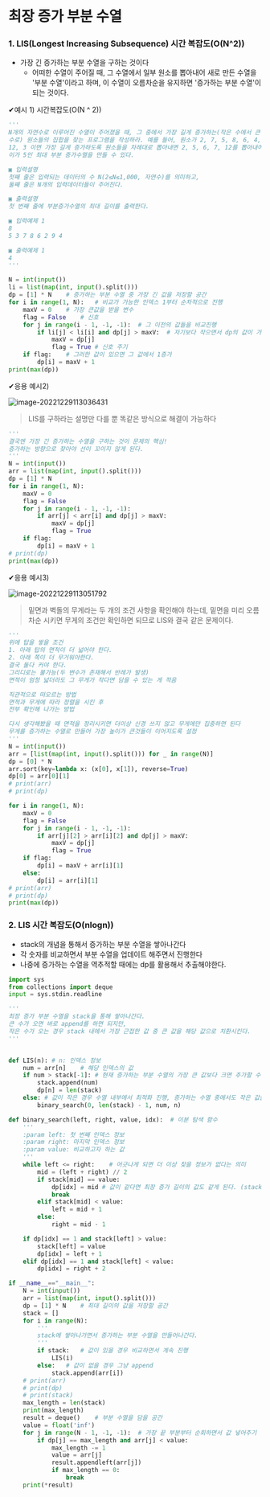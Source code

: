 # 최장 증가 부분 수열

### 1. LIS(Longest Increasing Subsequence) 시간 복잡도(O(N^2))

- 가장 긴 증가하는 부분 수열을 구하는 것이다
  - 어떠한 수열이 주어질 때, 그 수열에서 일부 원소를 뽑아내어 새로 만든 수열을 '부분 수열'이라고 하며, 이 수열이 오름차순을 유지하면 '증가하는 부분 수열'이 되는 것이다.



✔예시 1) 시간복잡도(O(N ^ 2))

```python
'''
N개의 자연수로 이루어진 수열이 주어졌을 때, 그 중에서 가장 길게 증가하는(작은 수에서 큰 
수로) 원소들의 집합을 찾는 프로그램을 작성하라. 예를 들어, 원소가 2, 7, 5, 8, 6, 4, 7, 
12, 3 이면 가장 길게 증가하도록 원소들을 차례대로 뽑아내면 2, 5, 6, 7, 12를 뽑아내어 길
이가 5인 최대 부분 증가수열을 만들 수 있다.

▣ 입력설명
첫째 줄은 입력되는 데이터의 수 N(2≤N≤1,000, 자연수)를 의미하고, 
둘째 줄은 N개의 입력데이터들이 주어진다. 

▣ 출력설명
첫 번째 줄에 부분증가수열의 최대 길이를 출력한다.

▣ 입력예제 1 
8
5 3 7 8 6 2 9 4

▣ 출력예제 1
4
'''

N = int(input())
li = list(map(int, input().split()))
dp = [1] * N    # 증가하는 부분 수열 중 가장 긴 값을 저장할 공간
for i in range(1, N):   # 비교가 가능한 인덱스 1부터 순차적으로 진행
    maxV = 0    # 가장 큰값을 받을 변수
    flag = False    # 신호
    for j in range(i - 1, -1, -1):  # 그 이전의 값들을 비교진행
        if li[j] < li[i] and dp[j] > maxV:  # 자기보다 작으면서 dp의 값이 가장 큰 것을 찾음
            maxV = dp[j]
            flag = True # 신호 주기
    if flag:    # 그러한 값이 있으면 그 값에서 1증가
        dp[i] = maxV + 1
print(max(dp))
```



✔응용 예시2)

![image-20221229113036431](assets/image-20221229113036431.png)

> LIS를 구하라는 설명만 다를 뿐 똑같은 방식으로 해결이 가능하다

```python
'''
결국엔 가장 긴 증가하는 수열을 구하는 것이 문제의 핵심!
증가하는 방향으로 찾아야 선이 꼬이지 않게 된다.
'''
N = int(input())
arr = list(map(int, input().split()))
dp = [1] * N
for i in range(1, N):
    maxV = 0
    flag = False
    for j in range(i - 1, -1, -1):
        if arr[j] < arr[i] and dp[j] > maxV:
            maxV = dp[j]
            flag = True
    if flag:
        dp[i] = maxV + 1
# print(dp)
print(max(dp))
```



✔응용 예시3)

![image-20221229113051792](assets/image-20221229113051792.png)

> 밑면과 벽돌의 무게라는 두 개의 조건 사항을 확인해야 하는데, 밑면을 미리 오름차순 시키면 무게의 조건만 확인하면 되므로 LIS와 결국 같은 문제이다.

```python
'''
위에 탑을 쌓을 조건
1. 아래 탑의 면적이 더 넓어야 한다.
2. 아래 쪽이 더 무거워야한다.
결국 둘다 커야 한다.
그리디로는 불가능(두 변수가 존재해서 반례가 발생)
면적이 엄청 넓더라도 그 무게가 작다면 담을 수 있는 게 적음

직관적으로 떠오르는 방법
면적과 무게에 따라 정렬을 시킨 후
전부 확인해 나가는 방법

다시 생각해봤을 때 면적을 정리시키면 더이상 신경 쓰지 않고 무게에만 집중하면 된다
무게를 증가하는 수열로 만들어 가장 높이가 큰것들이 이어지도록 설정
'''
N = int(input())
arr = [list(map(int, input().split())) for _ in range(N)]
dp = [0] * N
arr.sort(key=lambda x: (x[0], x[1]), reverse=True)
dp[0] = arr[0][1]
# print(arr)
# print(dp)

for i in range(1, N):
    maxV = 0
    flag = False
    for j in range(i - 1, -1, -1):
        if arr[j][2] > arr[i][2] and dp[j] > maxV:
            maxV = dp[j]
            flag = True
    if flag:
        dp[i] = maxV + arr[i][1]
    else:
        dp[i] = arr[i][1]
# print(arr)
# print(dp)
print(max(dp))
```



### 2. LIS 시간 복잡도(O(nlogn))

- stack의 개념을 통해서 증가하는 부분 수열을 쌓아나간다
- 각 숫자를 비교하면서 부분 수열을 업데이트 해주면서 진행한다
- 나중에 증가하는 수열을 역추적할 때에는 dp를 활용해서 추출해야한다.

```python
import sys
from collections import deque
input = sys.stdin.readline

'''
최장 증가 부분 수열을 stack을 통해 쌓아나간다.
큰 수가 오면 바로 append를 하면 되지만,
작은 수가 오는 경우 stack 내에서 가장 근접한 값 중 큰 값을 해당 값으로 치환시킨다.
'''


def LIS(n): # n: 인덱스 정보
    num = arr[n]    # 해당 인덱스의 값
    if num > stack[-1]: # 현재 증가하는 부분 수열의 가장 큰 값보다 크면 추가할 수 있으므로 append진행
        stack.append(num)
        dp[n] = len(stack)
    else: # 값이 작은 경우 수열 내부에서 최적화 진행, 증가하는 수열 중에서도 작은 값들의 모임이 최적화 된 것임
        binary_search(0, len(stack) - 1, num, n)

def binary_search(left, right, value, idx):  # 이분 탐색 함수
    '''
    :param left: 첫 번째 인덱스 정보
    :param right: 마지막 인덱스 정보
    :param value: 비교하고자 하는 값
    '''
    while left <= right:    # 어긋나게 되면 더 이상 찾을 정보가 없다는 의미
        mid = (left + right) // 2
        if stack[mid] == value:
            dp[idx] = mid # 값이 같다면 최장 증가 길이의 값도 같게 된다. (stack의 길이가 증가 길이 이기 때문에)
            break
        elif stack[mid] < value:
            left = mid + 1
        else:
            right = mid - 1

    if dp[idx] == 1 and stack[left] > value:
        stack[left] = value
        dp[idx] = left + 1
    elif dp[idx] == 1 and stack[left] < value:
        dp[idx] = right + 2

if __name__=="__main__":
    N = int(input())
    arr = list(map(int, input().split()))
    dp = [1] * N    # 최대 길이의 값을 저장할 공간
    stack = []
    for i in range(N):
        '''
        stack에 쌓아나가면서 증가하는 부분 수열을 만들어나간다.
        '''
        if stack:   # 값이 있을 경우 비교하면서 계속 진행
            LIS(i)
        else:   # 값이 없을 경우 그냥 append
            stack.append(arr[i])
    # print(arr)
    # print(dp)
    # print(stack)
    max_length = len(stack)
    print(max_length)
    result = deque()    # 부분 수열을 담을 공간
    value = float('inf')
    for j in range(N - 1, -1, -1):  # 가장 끝 부분부터 순회하면서 값 넣어주기
        if dp[j] == max_length and arr[j] < value:
            max_length -= 1
            value = arr[j]
            result.appendleft(arr[j])
            if max_length == 0:
                break
    print(*result)
```

